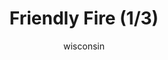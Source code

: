 ---
media: "images/rounds/war/friendly_fire_1.png"
media_type: image
title: Friendly Fire (1/3)
author: [wisconsin]
desc: The Soviet forces mistake on of their own for an enemy combatant.
---